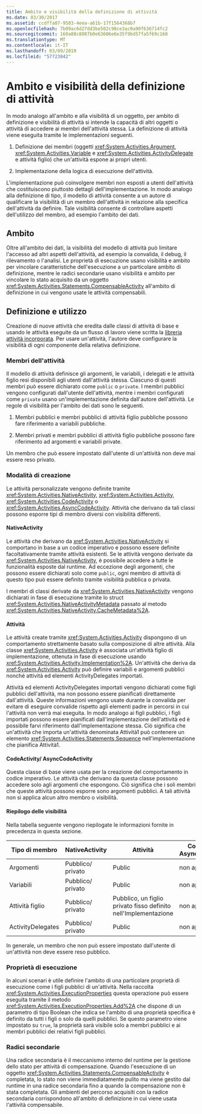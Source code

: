 ```yaml
---
title: Ambito e visibilità della definizione di attività
ms.date: 03/30/2017
ms.assetid: ccdffa07-9503-4eea-a61b-17f1564368b7
ms.openlocfilehash: 7b09ac6d27dd3be502c98ce3ac0a90f636714fc2
ms.sourcegitcommit: 160a88c8087b0e63606e6e35f9bd57fa5f69c168
ms.translationtype: MT
ms.contentlocale: it-IT
ms.lasthandoff: 03/09/2019
ms.locfileid: "57723842"
---
```

# <a name="activity-definition-scoping-and-visibility"></a>Ambito e visibilità della definizione di attività
In modo analogo all'ambito e alla visibilità di un oggetto, per ambito di definizione e visibilità di attività si intende la capacità di altri oggetti o attività di accedere ai membri dell'attività stessa. La definizione di attività viene eseguita tramite le implementazioni seguenti.  
  
1.  Definizione dei membri (oggetti <xref:System.Activities.Argument>, <xref:System.Activities.Variable> e <xref:System.Activities.ActivityDelegate> e attività figlio) che un'attività espone ai propri utenti.  
  
2.  Implementazione della logica di esecuzione dell'attività.  
  
 L'implementazione può coinvolgere membri non esposti a utenti dell'attività che costituiscono piuttosto dettagli dell'implementazione.  In modo analogo alla definizione di tipo, il modello di attività consente a un autore di qualificare la visibilità di un membro dell'attività in relazione alla specifica dell'attività da definire.  Tale visibilità consente di controllare aspetti dell'utilizzo del membro, ad esempio l'ambito dei dati.  
  
## <a name="scope"></a>Ambito  
 Oltre all'ambito dei dati, la visibilità del modello di attività può limitare l'accesso ad altri aspetti dell'attività, ad esempio la convalida, il debug, il rilevamento o l'analisi. Le proprietà di esecuzione usano visibilità e ambito per vincolare caratteristiche dell'esecuzione a un particolare ambito di definizione, mentre le radici secondarie usano visibilità e ambito per vincolare lo stato acquisito da un oggetto <xref:System.Activities.Statements.CompensableActivity> all'ambito di definizione in cui vengono usate le attività compensabili.  
  
## <a name="definition-and-usage"></a>Definizione e utilizzo  
 Creazione di nuove attività che eredita dalle classi di attività di base e usando le attività eseguite da un flusso di lavoro viene scritta la [libreria attività incorporata](net-framework-4-5-built-in-activity-library.md). Per usare un'attività, l'autore deve configurare la visibilità di ogni componente della relativa definizione.  
  
### <a name="activity-members"></a>Membri dell'attività  
 Il modello di attività definisce gli argomenti, le variabili, i delegati e le attività figlio resi disponibili agli utenti dall'attività stessa. Ciascuno di questi membri può essere dichiarato come `public` o `private`. I membri pubblici vengono configurati dall'utente dell'attività, mentre i membri configurati come `private` usano un'implementazione definita dall'autore dell'attività. Le regole di visibilità per l'ambito dei dati sono le seguenti.  
  
1.  Membri pubblici e membri pubblici di attività figlio pubbliche possono fare riferimento a variabili pubbliche.  
  
2.  Membri privati e membri pubblici di attività figlio pubbliche possono fare riferimento ad argomenti e variabili private.  
  
 Un membro che può essere impostato dall'utente di un'attività non deve mai essere reso privato.  
  
### <a name="authoring-models"></a>Modalità di creazione  
 Le attività personalizzate vengono definite tramite <xref:System.Activities.NativeActivity>, <xref:System.Activities.Activity>, <xref:System.Activities.CodeActivity> o <xref:System.Activities.AsyncCodeActivity>. Attività che derivano da tali classi possono esporre tipi di membro diversi con visibilità differenti.  
  
#### <a name="nativeactivity"></a>NativeActivity  
 Le attività che derivano da <xref:System.Activities.NativeActivity> si comportano in base a un codice imperativo e possono essere definite facoltativamente tramite attività esistenti. Se le attività vengono derivate da <xref:System.Activities.NativeActivity>, è possibile accedere a tutte le funzionalità esposte dal runtime. Ad eccezione degli argomenti, che possono essere dichiarati solo come `public`, ogni membro di attività di questo tipo può essere definito tramite visibilità pubblica o privata.  
  
 I membri di classi derivate da <xref:System.Activities.NativeActivity> vengono dichiarati in fase di esecuzione tramite lo struct <xref:System.Activities.NativeActivityMetadata> passato al metodo <xref:System.Activities.NativeActivity.CacheMetadata%2A>.  
  
#### <a name="activity"></a>Attività  
 Le attività create tramite <xref:System.Activities.Activity> dispongono di un comportamento strettamente basato sulla composizione di altre attività. Alla classe <xref:System.Activities.Activity> è associata un'attività figlio di implementazione, ottenuta in fase di esecuzione usando <xref:System.Activities.Activity.Implementation%2A>. Un'attività che deriva da <xref:System.Activities.Activity> può definire variabili e argomenti pubblici nonché attività ed elementi ActivityDelegates importati.  
  
 Attività ed elementi ActivityDelegates importati vengono dichiarati come figli pubblici dell'attività, ma non possono essere pianificati direttamente dall'attività. Queste informazioni vengono usate durante la convalida per evitare di eseguire convalide rispetto agli elementi padre in percorsi in cui l'attività non verrà mai eseguita. In modo analogo ai figli pubblici, i figli importati possono essere pianificati dall'implementazione dell'attività ed è possibile farvi riferimento dall'implementazione stessa. Ciò significa che un'attività che importa un'attività denominata Attività1 può contenere un elemento <xref:System.Activities.Statements.Sequence> nell'implementazione che pianifica Attività1.  
  
#### <a name="codeactivity-asynccodeactivity"></a>CodeActivity/ AsyncCodeActivity  
 Questa classe di base viene usata per la creazione del comportamento in codice imperativo. Le attività che derivano da questa classe possono accedere solo agli argomenti che espongono. Ciò significa che i soli membri che queste attività possono esporre sono argomenti pubblici. A tali attività non si applica alcun altro membro o visibilità.  
  
#### <a name="summary-of-visibilities"></a>Riepilogo delle visibilità  
 Nella tabella seguente vengono riepilogate le informazioni fornite in precedenza in questa sezione.  
  
|Tipo di membro|NativeActivity|Attività|CodeActivity/ AsyncCodeActivity|  
|-----------------|--------------------|--------------|--------------------------------------|  
|Argomenti|Pubblico/ privato|Public|non applicabile|  
|Variabili|Pubblico/ privato|Public|non applicabile|  
|Attività figlio|Pubblico/ privato|Pubblico, un figlio privato fisso definito nell'Implementazione|non applicabile|  
|ActivityDelegates|Pubblico/ privato|Public|non applicabile|  
  
 In generale, un membro che non può essere impostato dall'utente di un'attività non deve essere reso pubblico.  
  
### <a name="execution-properties"></a>Proprietà di esecuzione  
 In alcuni scenari è utile definire l'ambito di una particolare proprietà di esecuzione come i figli pubblici di un'attività. Nella raccolta <xref:System.Activities.ExecutionProperties> questa operazione può essere eseguita tramite il metodo <xref:System.Activities.ExecutionProperties.Add%2A> che dispone di un parametro di tipo Boolean che indica se l'ambito di una proprietà specifica è definito da tutti i figli o solo da quelli pubblici. Se questo parametro viene impostato su `true`, la proprietà sarà visibile solo a membri pubblici e ai membri pubblici dei relativi figli pubblici.  
  
### <a name="secondary-roots"></a>Radici secondarie  
 Una radice secondaria è il meccanismo interno del runtime per la gestione dello stato per attività di compensazione. Quando l'esecuzione di un oggetto <xref:System.Activities.Statements.CompensableActivity> è completata, lo stato non viene immediatamente pulito ma viene gestito dal runtime in una radice secondaria fino a quando la compensazione non è stata completata. Gli ambienti del percorso acquisiti con la radice secondaria corrispondono all'ambito di definizione in cui viene usata l'attività compensabile.
